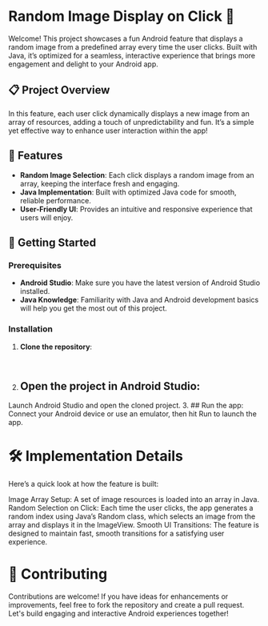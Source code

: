 # Random Image Display on Click 📲

Welcome! This project showcases a fun Android feature that displays a random image from a predefined array every time the user clicks. Built with Java, it’s optimized for a seamless, interactive experience that brings more engagement and delight to your Android app.

## 📋 Project Overview

In this feature, each user click dynamically displays a new image from an array of resources, adding a touch of unpredictability and fun. It’s a simple yet effective way to enhance user interaction within the app!

## 🎯 Features

- **Random Image Selection**: Each click displays a random image from an array, keeping the interface fresh and engaging.
- **Java Implementation**: Built with optimized Java code for smooth, reliable performance.
- **User-Friendly UI**: Provides an intuitive and responsive experience that users will enjoy.

## 🚀 Getting Started

### Prerequisites
- **Android Studio**: Make sure you have the latest version of Android Studio installed.
- **Java Knowledge**: Familiarity with Java and Android development basics will help you get the most out of this project.

### Installation

1. **Clone the repository**:
   ```bash
 
2. ## Open the project in Android Studio:
Launch Android Studio and open the cloned project.
3. ## Run the app:
Connect your Android device or use an emulator, then hit Run to launch the app.

# 🛠 Implementation Details
Here’s a quick look at how the feature is built:

Image Array Setup: A set of image resources is loaded into an array in Java.
Random Selection on Click: Each time the user clicks, the app generates a random index using Java’s Random class, which selects an image from the array and displays it in the ImageView.
Smooth UI Transitions: The feature is designed to maintain fast, smooth transitions for a satisfying user experience.

# 🤝 Contributing
Contributions are welcome! If you have ideas for enhancements or improvements, feel free to fork the repository and create a pull request. Let's build engaging and interactive Android experiences together!
